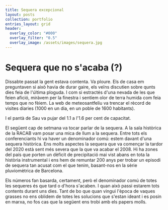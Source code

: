 ```yaml
---
title: Sequera excepcional
layout: posts
collection: portfolio
entries_layout: grid
header:
  overlay_color: "#000"
  overlay_filter: "0.5"
  overlay_image: /assets/images/sequera.jpg
---
```


# Sequera que no s'acaba (?)

Dissabte passat la gent estava contenta. Va ploure. Els de casa em preguntaven si això havia de durar gaire, els veïns discutien sobre qunts dies feia de l'última ploguda. I com si estractés d'una nevada de les que feien afició, miràvem per la finestra i sentíem olor de terra humida com feia temps que no fèiem. La web de meteosantfeliu va trencar el rècord de visites diaries (1000 en un dia, en un poble de 1600 habitants).

I el pantà de Sau va pujar del 1.1 a l'1.6 per cent de capacitat.

El següent cap de setmana va tocar parlar de la sequera. A la sala històrica de la RACAB vam posar una mica de llum a la sequera. Entre tots els conferenciants hi va haver un denominador comú: estem davant d'una sequera històrica. Ens molts aspectes la sequera que va començar la tardor del 2020 està sent més severa que la que va acabar el 2008. Hi ha zones del país que porten un dèficit de precipitació mai vist abans en tota la història instrumental i ens hem de remuntar 200 anys per trobar un episodi de sequera tan acusat com el que tenim, basant-nos en la sèrie pluviomètrica de Barcelona.

Els números fan basarda, certament, però el denominador comú de totes les sequeres és que tard o d'hora s'acaben. I quan això passi estarem tots contents durant uns dies. Tant de bo que quan vingui l'època de vaques grasses no ens oblidem de totes les solucions que s'estan ideant i es posin en marxa, no fos cas que la següent ens trobi amb els papers molls.

